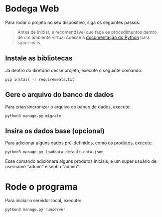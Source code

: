 # Bodega Web

Para rodar o projeto no seu dispositivo, siga os seguintes passos:

> Antes de iniciar, é recomendável que faça os procedimentos dentro de um ambiente virtual
> Acesse a [documentação do Python](https://docs.python.org/pt-br/3/tutorial/venv.html) para saber mais.

## Instale as bibliotecas

Já dentro do diretório desse projeto, execute o seguinte comando:

```shell
pip install -r requirements.txt
```

## Gere o arquivo do banco de dados

Para criar/sincronizar o arquivo do banco de dados, execute:

```shell
python3 manage.py migrate
```

## Insira os dados base (opcional)

Para adicionar alguns dados pré-definidos, como os produtos, execute:

```shell
python3 manage.py loaddata default-data.json
```

Esse comando adicionará alguns produtos iniciais, e um super usuário de username "admin" e senha "admin".

# Rode o programa

Para iniciar o servidor local, execute: 

```shell
python3 manage.py runserver 
```
